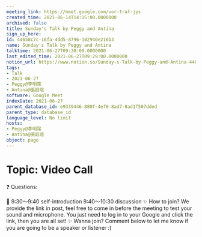 ```yaml
---
meeting_link: https://meet.google.com/uor-traf-jys
created_time: 2021-06-14T14:15:00.0000000
archived: false
title: Sunday's Talk by Peggy and Antina
sign_up_here: 
id: 44658c7c-16fa-4dd5-8796-102940e216b3
name: Sunday's Talk by Peggy and Antina
talktime: 2021-06-27T09:30:00.0000000
last_edited_time: 2021-06-27T09:29:00.0000000
notion_url: https://www.notion.so/Sunday-s-Talk-by-Peggy-and-Antina-44658c7c16fa4dd58796102940e216b3
tags:
- Talk
- 2021-06-27
- Peggy@李明霈
- Antina@張庭瑄
software: Google Meet
indexDate: 2021-06-27
parent_database_id: e9339446-880f-4ef0-8ad7-8ad1f507dded
parent_type: database_id
language_level: No limit
hosts:
- Peggy@李明霈
- Antina@張庭瑄
object: page
---
```


# Topic: Video Call  
❓
Questions:
   
   
   
   
   
📅
9:30～9:40 self-introduction
9:40～10:30 discussion
✨
How to join?
We provide the link in post, feel free to come in before the meeting to test your sound and microphone. You just need to log in to your Google and click the link, then you are all set!
✨
Wanna join?
Comment below to let me know if you are going to be a speaker or listener :)

